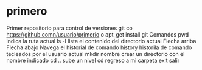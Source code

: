 # primero
Primer repositorio para control de versiones
git co https://github.comn/usuario/primerio
o
apt_get install git
Comandos
pwd indica la ruta actual
ls -l lista el contenido del directorio actual
Flecha arriba Flecha abajo Navega el historial de comando 
history historila de comando tecleados por el usuario actual
mkdir nombre crear un directorio con el nombre indicado 
cd .. sube un nivel
cd  regreso a mi carpeta
exit salir
 
